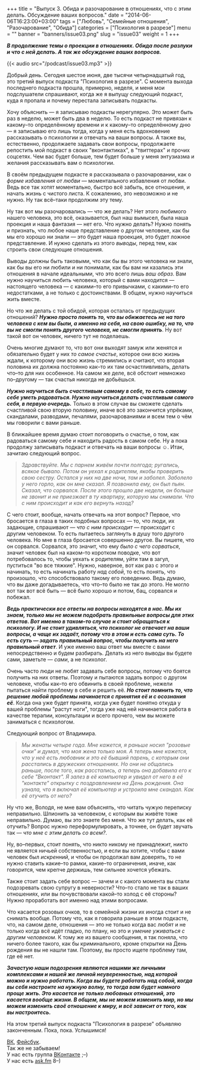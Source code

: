 +++
title = "Выпуск 3. Обида и разочарование в отношениях, что с этим делать. Обсуждение ваших вопросов."
date = "2014-06-06T16:23:00+03:00"
tags = ["Любовь", "Семейные отношения", "Разочарование", "Обида"]
categories = ["Психология в разрезе"]
menu = ""
banner = "banners/issue03.png"
slug = "issue03"
weight = 1
+++

***В продолжение темы о проекции в отношениях. Обида после разлуки и что с ней делать. А так же обсуждение ваших вопросов.***

{{< audio src="/podcast/issue03.mp3" >}}

Добрый день. Сегодня шестое июня, две тысячи четырнадцатый год, это третий выпуск подкаста "Психология в разрезе". С момента выхода последнего подкаста прошла, примерно, неделя, и меня мои подслушатели спрашивают, когда же я выпущу следующий подкаст, куда я пропала и почему перестала записывать подкасты.

Хочу объяснить — я записываю подкасты нерегулярно. Это может быть раз в неделю, может быть два в неделю. То есть подкаст не привязан к какому–то определённому времени и к какому–то определённому дню — я записываю его лишь тогда, когда у меня есть вдохновение рассказывать о психологии и отвечать на ваши вопросы. А также вы, естественно, продолжаете задавать свои вопросы, продолжаете репостить мой подкаст в своих "вконтактиках", в "твиттерах" и прочих соцсетях. Чем вас будет больше, тем будет больше у меня энтузиазма и желания рассказывать вам о психологии.
<!--more-->

В своём предыдущем подкасте я рассказывала о разочаровании, как о *форме избавления от любви* — моментального избавления от любви. Ведь все так хотят моментально, быстро всё забыть, все отношения, и начать жизнь с чистого листа. К сожалению, это невозможно и не нужно. Ну так всё–таки продолжим эту тему.

Ну так вот мы разочаровались — что же делать? Нет этого любимого нашего человека, это всё, оказывается, был наш вымысел, была наша проекция и наша фантазия — нет его. Что нужно делать? Нужно понять и признать, что любое наше представление о другом человеке, как бы мы его хорошо ни знали — это будет наша проекция, это будет ложное представление. И нужно сделать из этого *выводы*, перед тем, как строить свои следующие отношения.

Выводы должны быть таковыми, что как бы вы этого человека ни знали, как бы вы его ни любили и ни понимали, как бы вам ни казались эти отношения в начале идеальными, что это всего лишь *ваш образ*. Вам нужно научиться любить человека, который с вами находится — настоящего человека — с какими–то его привычками, с какими–то его недостатками, а не только с достоинствами. В общем, нужно научиться жить вместе.

Но что же делать с той обидой, которая осталась от предыдущих отношений? ***Нужно просто понять то, что вы обижаетесь не на того человека с кем вы были, а именно на себя, на свою ошибку, на то, что вы не смогли понять другого человека, не смогли принять***. Ну вот такой вот он человек, ничего тут не поделаешь.

Очень многие думают то, что вот они выходят замуж или женятся и обязательно будет у них *то самое счастье*, которое они всю жизнь ждали, к которому они всю жизнь стремились и считают, что вторая половина их должна постоянно как–то их там осчастливливать, делать что–то для них особенное. На самом же деле, всё обстоит немножко по–другому — так счастья никогда не добьёшься. 

***Нужно научиться быть счастливым самому в себе, то есть самому себе уметь радоваться. Нужно научиться делать счастливым самого себя, в первую очередь.*** Только в этом случае вы сможете сделать счастливой свою вторую половину, иначе всё это закончится упрёками, скандалами, разводами, печалями, разочарованиями и всем тем о чём мы говорили с вами раньше.

В ближайшее время думаю стоит поговорить о счастье, о том, как радоваться самому себе и находить радость в самом себе. Ну а пока продолжу записывать подкаст и отвечать на ваши вопросы ☺. Итак, зачитаю следующий вопрос.

>*Здравствуйте. Мы с парнем живём почти полгода; ругались, всякое бывало. Потом он уехал к родителям, якобы проверить свою сестру. Остался у них на две ночи, там и заболел. Заболело у него горло, как он мне сказал. Я позвонила ему, он был пьян. Сказал, что сорвался. После этого прошло две недели, он больше не звонит и не приезжает в ту квартиру, которую мы снимали. Что с ним происходит и как его вернуть назад?*

С чего стоит, вообще, начать отвечать на этот вопрос? Первое, что бросается в глаза в таких подобных вопросах — то, что люди, их задающие, спрашивают — *что с ним происходит* — происходит с другим человеком. То есть пытаетесь заглянуть в душу того другого человека. Но мне в глаза бросается совершенно другое. Вы пишете, что он сорвался. Сорвался, это значит, что ему *было с чего сорваться*, значит человек был на каком–то коротком поводке, что вот потребовалось то, чтобы уехать к родителям, уйти там в загул, пуститься "во все тяжкие". Нужно, наверное, вот как раз с этого и начинать, то есть начинать работу *над собой*, то есть понять, что произошло, что способствовало такому его поведению. Ведь думаю, что вы даже догадываетесь, что что–то было не так до этого. Не могло вот так вот всё быть — всё было хорошо и потом, бац, сорвался и побежал.

***Ведь практически все ответы на вопросы находятся в нас. Мы их знаем, только мы не можем подобрать правильные вопросы для этих ответов. Вот именно в таком–то случае и стоит обращаться к психологу. И не стоит удивляться, что психолог не отвечает на ваши вопросы, а чаще их задаёт, потому что в этом и есть сама суть. То есть суть — задать правильный вопрос, чтобы получить на него правильный ответ***. И уже именно ваш ответ мы вместе с вами непосредственно и будем разбирать. Делать из него выводы вы будете сами, заметьте — *сами*, а не психолог.

Очень часто люди не любят задавать себе вопросы, потому что боятся получить на них ответы. Поэтому и пытаются задать вопрос о другом человеке, чтобы как–то его обвинить в своей проблеме, нежели пытаться найти проблему в себе и решить её. ***Но стоит помнить то, что решение любой проблемы начинается с принятия её и с осознания её***. Когда она уже будет принята, когда уже будет понятно откуда у вашей проблемы "растут ноги", тогда уже над ней начинается работа в качестве терапии, консультации и всего прочего, чем вы можете заниматься с психологом.

Следующий вопрос от Владимира.

>*Мы женаты четыре года. Мне кажется, я раньше носил "розовые очки" и думал, что моя жена только моя. А теперь мне кажется, что у неё есть любовник и это её бывший парень, с которым они расстались в дружеских отношениях. Но они не общались раньше, после того, как расстались, а теперь она добавила его к себе "Вконтакт". Я залез в её компьютер и увидел от него в её "контакте" открытку с поздравлением на День рождения. Она узнала, что я включал её компьютер и устроила мне скандал. Как её отучить от него?*

Ну что же, Володя, не мне вам объяснять, что читать чужую переписку неправильно. Шпионить за человеком, с которым вы живёте тоже неправильно. Думаю, вы это знаете без меня. Что же тут делать, как её отучить? Вопрос нужно переформулировать, а точнее, он будет звучать так — *что мне с этим делать со всем?*.

Ну, во–первых, стоит понять, что никто никому не принадлежит, никто не является ничьей собственностью, и если вы хотите, чтобы с вами человек был *искренний*, и чтобы он продолжал вам доверять, то не нужно ставить какие–то рамки, какие–то ограничения, иначе, как говорится, чем крепче держишь, тем сильнее хочется убежать.

Также стоит задать себе вопрос — зачем и с какого момента вы стали подозревать свою супругу в неверности? Что–то стало не так в ваших отношениях, или вы почувствовали какой–то холод с её стороны? Нужно проработать вот именно над этими вопросами.

Что касается розовых очков, то в семейной жизни их иногда стоит и не снимать вообще. Потому что, как я говорила раньше в этом подкасте, что, на самом деле, отношения — это не только когда вас любят и не только когда всё идёт гладко, по плану, но это и *умение уживаться с другим человеком*. К тому же из вашего сообщения, я так поняла, что ничего более такого, как бы криминального, кроме открытки на День рождения вы не нашли там. Поэтому, вы просто ищете проблему там, где её нет.

***Зачастую наши подозрения являются нашими же личными комплексами и нашей же личной неуверенностью, над которой можно и нужно работать. Когда вы будете работать над собой, когда вы себя настроите на нужную волну, то тогда вам будет намного проще жить. Это касается не только любовных отношений, это касается вообще жизни. В общем, мы не можем изменить мир, но мы можем изменить своё отношение к миру, и всё зависит от того, как вы настроитесь.***

На этом третий выпуск подкаста "Психология в разрезе" объявляю законченным. Пока, пока. Услышимся!


<a href="https://vk.com/sunnybunnyf">ВК</a>, <a href="https://www.facebook.com/SunnyBunnyF">Фейсбук</a>.<br>
Так же не забываем!<br>
У нас есть группа <a href="https://vk.com/fpsiholog">ВКонтакте</a> ;–)<br>
У нас есть <a href="http://ask.fm/fpsiholog">ask.fm</a> 8–)